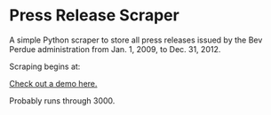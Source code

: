 Press Release Scraper
============

A simple Python scraper to store all press releases issued by the Bev Perdue administration from Jan. 1, 2009, to Dec. 31, 2012.

Scraping begins at:

[Check out a demo here.](http://qa.governor.state.nc.us/NewsItems/PressReleaseDetail.aspx?newsItemID=1)

Probably runs through 3000.